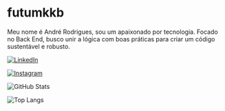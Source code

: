 # futumkkb

Meu nome é André Rodrigues, sou um apaixonado por tecnologia. Focado no Back End, busco unir a lógica com boas práticas para criar um código sustentável e robusto.

[![LinkedIn](https://img.shields.io/badge/LinkedIn-000?style=for-the-badge&logo=linkedin&logoColor=0E76A8)](https://www.linkedin.com/in/andr%C3%A9-rodrigues-a5b1ab261/)

[![Instagram](https://img.shields.io/badge/Instagram-000?style=for-the-badge&logo=instagram)](https://www.instagram.com/_dedefreitas/)

![GitHub Stats](https://github-readme-stats.vercel.app/api?username=futumkkb&theme=transparent&bg_color=000&border_color=30A3DC&show_icons=true&icon_color=30A3DC&title_color=E94D5F&text_color=FFF)

![Top Langs](https://github-readme-stats-git-masterrstaa-rickstaa.vercel.app/api/top-langs/?username=futumkkb&layout=compact&bg_color=000&border_color=30A3DC&title_color=E94D5F&text_color=FFF)
